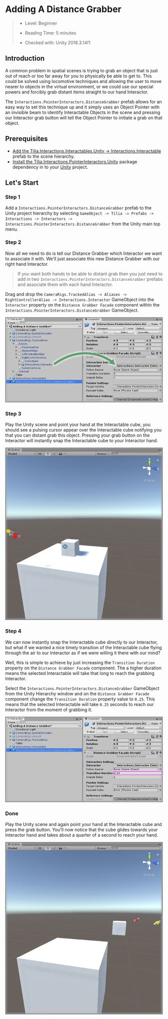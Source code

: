 # Adding A Distance Grabber

> * Level: Beginner
>
> * Reading Time: 5 minutes
>
> * Checked with: Unity 2018.3.14f1

## Introduction

A common problem in spatial scenes is trying to grab an object that is just out of reach or too far away for you to physically be able to get to. This could be solved using locomotive techniques and allowing the user to move nearer to objects in the virtual environment, or we could use our special powers and forcibly grab distant items straight to our hand Interactor.

The `Interactions.PointerInteractors.DistanceGrabber` prefab allows for an easy way to set this technique up and it simply uses an Object Pointer with an invisible beam to identify Interactable Objects in the scene and pressing our Interactor grab button will tell the Object Pointer to initiate a grab on that object.

## Prerequisites

* [Add the Tilia.Interactions.Interactables.Unity -> Interactions.Interactable] prefab to the scene hierarchy.
* [Install the Tilia.Interactions.PointerInteractors.Unity] package dependency in to your [Unity] project.

## Let's Start

### Step 1

Add a `Interactions.PointerInteractors.DistanceGrabber` prefab to the Unity project hierarchy by selecting `GameObject -> Tilia -> Prefabs -> Interactions -> Interactors -> Interactions.PointerInteractors.DistanceGrabber` from the Unity main top menu.

### Step 2

Now all we need to do is tell our Distance Grabber which Interactor we want to associate it with. We'll just associate this new Distance Grabber with our right hand Interactor.

> If you want both hands to be able to distant grab then you just need to add in two `Interactions.PointerInteractors.DistanceGrabber` prefabs and associate them with each hand Interactor.

Drag and drop the `CameraRigs.TrackedAlias -> Aliases -> RightControllerAlias -> Interactions.Interactor` GameObject into the `Interactor` property on the `Distance Grabber Facade` component within the `Interactions.PointerInteractors.DistanceGrabber` GameObject.

![Drag And Drop Interactor Into Interactor](assets/images/DragAndDropInteractorIntoInteractor.png)

### Step 3

Play the Unity scene and point your hand at the Interactable cube, you should see a pulsing cursor appear over the Interactable cube notifying you that you can distant grab this object. Pressing your grab button on the Interactor will instantly snap the Interactable cube to your Interactor hand.

![Distance Grabber Cursor Appears](assets/images/DistanceGrabberCursorAppears.png)

### Step 4

We can now instantly snap the Interactable cube directly to our Interactor, but what if we wanted a nice timely transition of the Interactable cube flying through the air to our Interactor as if we were willing it there with our mind?

Well, this is simple to achieve by just increasing the `Transition Duration` property on the `Distance Grabber Facade` component. The a higher duration means the selected Interactable will take that long to reach the grabbing Interactor.

Select the `Interactions.PointerInteractors.DistanceGrabber` GameObject from the Unity Hierarchy window and on the `Distance Grabber Facade` component change the `Transition Duration` property value to `0.25`. This means that the selected Interactable will take `0.25` seconds to reach our Interactor from the moment of grabbing it.

![Update Transition Duration To 025](assets/images/UpdateTransitionDurationTo025.png)

### Done

Play the Unity scene and again point your hand at the Interactable cube and press the grab button. You'll now notice that the cube glides towards your Interactor hand and takes about a quarter of a second to reach your hand.

![Cube Transitions To Hand](assets/images/CubeTransitionsToHand.png)

[Add the Tilia.Interactions.Interactables.Unity -> Interactions.Interactable]: https://github.com/ExtendRealityLtd/Tilia.Interactions.Interactables.Unity/blob/master/Documentation/HowToGuides/AddingAnInteractable/README.md
[Install the Tilia.Interactions.PointerInteractors.Unity]: ../Installation/README.md
[Unity]: https://unity3d.com/